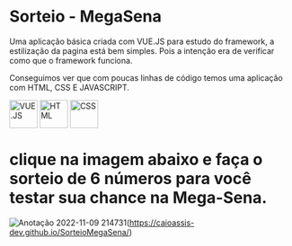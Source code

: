 # Sorteio - MegaSena

Uma aplicação básica criada com VUE.JS para estudo do framework, a estilização da pagina está bem simples. Pois a intenção era de verificar como que o framework funciona.

Conseguimos ver que com poucas linhas de código temos uma aplicação com HTML, CSS E JAVASCRIPT.

<div style="display:inline_block" >
  
  <img align="center" alt="VUE.JS" src="https://cdn.icon-icons.com/icons2/2415/PNG/512/vuejs_original_wordmark_logo_icon_146305.png" style="height:50px; width:auto" target="_blank">
  <img align="center" alt="HTML" src="https://cdn-icons-png.flaticon.com/512/1051/1051277.png?w=360" style="height:50px; width:auto" target="_blank">
  <img align="center" alt="CSS" src="https://upload.wikimedia.org/wikipedia/commons/thumb/6/62/CSS3_logo.svg/800px-CSS3_logo.svg.png" style="height:50px; width:auto" target="_blank">


# clique na imagem abaixo e faça o sorteio de 6 números para você testar sua chance na Mega-Sena.

![Anotação 2022-11-09 214731](https://user-images.githubusercontent.com/61170444/200973150-577c9651-9a68-4d19-9589-314b45d15039.png)(https://caioassis-dev.github.io/SorteioMegaSena/)